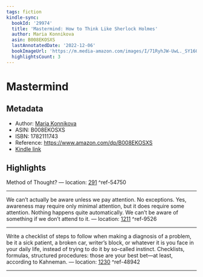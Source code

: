 ```yaml
---
tags: fiction
kindle-sync:
  bookId: '29974'
  title: 'Mastermind: How to Think Like Sherlock Holmes'
  author: Maria Konnikova
  asin: B008EKOSXS
  lastAnnotatedDate: '2022-12-06'
  bookImageUrl: 'https://m.media-amazon.com/images/I/71RyhJW-UwL._SY160.jpg'
  highlightsCount: 3
---
```

# Mastermind
## Metadata
* Author: [Maria Konnikova](https://www.amazon.com/Maria-Konnikova/e/B008ESXWU0/ref=dp_byline_cont_ebooks_1)
* ASIN: B008EKOSXS
* ISBN: 1782111743
* Reference: https://www.amazon.com/dp/B008EKOSXS
* [Kindle link](kindle://book?action=open&asin=B008EKOSXS)

## Highlights
Method of Thought? — location: [291](kindle://book?action=open&asin=B008EKOSXS&location=291) ^ref-54750

---
We can’t actually be aware unless we pay attention. No exceptions. Yes, awareness may require only minimal attention, but it does require some attention. Nothing happens quite automatically. We can’t be aware of something if we don’t attend to it. — location: [1211](kindle://book?action=open&asin=B008EKOSXS&location=1211) ^ref-9526

---
Write a checklist of steps to follow when making a diagnosis of a problem, be it a sick patient, a broken car, writer’s block, or whatever it is you face in your daily life, instead of trying to do it by so-called instinct. Checklists, formulas, structured procedures: those are your best bet—at least, according to Kahneman. — location: [1230](kindle://book?action=open&asin=B008EKOSXS&location=1230) ^ref-48942

---
